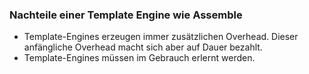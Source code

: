 ### Nachteile einer Template Engine wie Assemble

* Template-Engines erzeugen immer zusätzlichen Overhead. Dieser anfängliche Overhead macht sich aber auf Dauer bezahlt.
* Template-Engines müssen im Gebrauch erlernt werden.